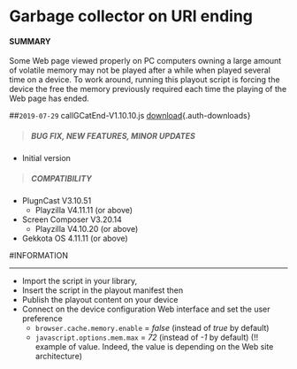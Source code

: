 # Garbage collector on URI ending

#### **SUMMARY**
Some Web page viewed properly on PC computers owning a large amount of volatile memory may not be played after a while when played several time on a device. To work around, running this playout script is forcing the device the free the memory previously required each time the playing of the Web page has ended.       

##`2019-07-29` callGCatEnd-V1.10.10.js [download](playout-scripts/garbage-collector-on-URI-ending/callGCatEnd-V1.10.10.js){.auth-downloads}
>##### **BUG FIX, NEW FEATURES, MINOR UPDATES**
- Initial version
>##### **COMPATIBILITY**
- PlugnCast V3.10.51
	- Playzilla	V4.11.11 (or above)
- Screen Composer V3.20.14
	- Playzilla	V4.10.20 (or above)
- Gekkota OS 4.11.11 (or above)
	
#INFORMATION
***********************************************************************
- Import the script in your library, 
- Insert the script in the playout manifest then 
- Publish the playout content on your device
- Connect on the device configuration Web interface and set the user preference   
	- ```browser.cache.memory.enable``` = *false* (instead of *true* by default)
	- ```javascript.options.mem.max``` = *72* (instead of *-1* by default) (!! example of value. Indeed, the value is depending on the Web site architecture)
